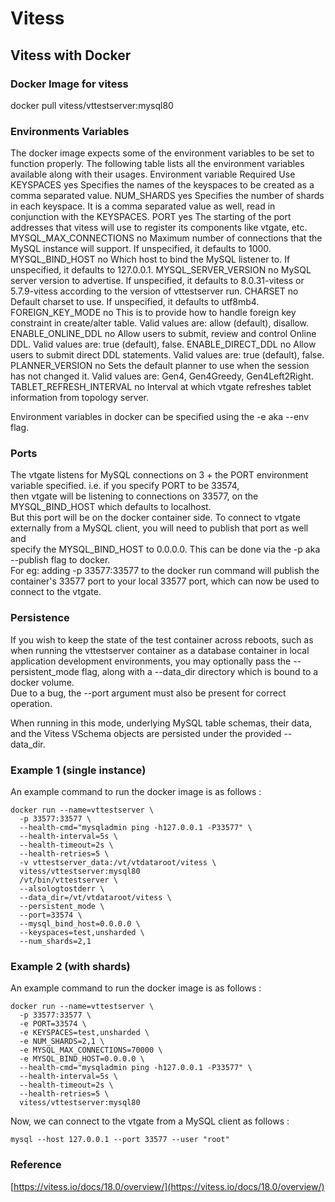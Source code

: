 # Vitess

## Vitess with Docker

### Docker Image for vitess
docker pull vitess/vttestserver:mysql80

### Environments Variables
The docker image expects some of the environment variables to be set to function properly. The following table lists all the environment variables available along with their usages.
Environment variable	Required	Use
KEYSPACES	yes	Specifies the names of the keyspaces to be created as a comma separated value.
NUM_SHARDS	yes	Specifies the number of shards in each keyspace. It is a comma separated value as well, read in conjunction with the KEYSPACES.
PORT	yes	The starting of the port addresses that vitess will use to register its components like vtgate, etc.
MYSQL_MAX_CONNECTIONS	no	Maximum number of connections that the MySQL instance will support. If unspecified, it defaults to 1000.
MYSQL_BIND_HOST	no	Which host to bind the MySQL listener to. If unspecified, it defaults to 127.0.0.1.
MYSQL_SERVER_VERSION	no	MySQL server version to advertise. If unspecified, it defaults to 8.0.31-vitess or 5.7.9-vitess according to the version of vttestserver run.
CHARSET	no	Default charset to use. If unspecified, it defaults to utf8mb4.
FOREIGN_KEY_MODE	no	This is to provide how to handle foreign key constraint in create/alter table. Valid values are: allow (default), disallow.
ENABLE_ONLINE_DDL	no	Allow users to submit, review and control Online DDL. Valid values are: true (default), false.
ENABLE_DIRECT_DDL	no	Allow users to submit direct DDL statements. Valid values are: true (default), false.
PLANNER_VERSION	no	Sets the default planner to use when the session has not changed it. Valid values are: Gen4, Gen4Greedy, Gen4Left2Right.
TABLET_REFRESH_INTERVAL	no	Interval at which vtgate refreshes tablet information from topology server.

Environment variables in docker can be specified using the -e aka --env flag.

### Ports
The vtgate listens for MySQL connections on 3 + the PORT environment variable specified. i.e. if you specify PORT to be 33574,  
then vtgate will be listening to connections on 33577, on the MYSQL_BIND_HOST which defaults to localhost.  
But this port will be on the docker container side. To connect to vtgate externally from a MySQL client, you will need to publish that port as well and  
specify the MYSQL_BIND_HOST to 0.0.0.0. This can be done via the -p aka --publish flag to docker.  
For eg: adding -p 33577:33577 to the docker run command will publish the container's 33577 port to your local 33577 port, which can now be used to connect to the vtgate.

### Persistence
If you wish to keep the state of the test container across reboots, such as when running the vttestserver container as a database container in local application development environments, you may optionally pass the --persistent_mode flag, along with a --data_dir directory which is bound to a docker volume.  
Due to a bug, the --port argument must also be present for correct operation.

When running in this mode, underlying MySQL table schemas, their data, and the Vitess VSchema objects are persisted under the provided --data_dir.

### Example 1 (single instance)
An example command to run the docker image is as follows :
```
docker run --name=vttestserver \
  -p 33577:33577 \
  --health-cmd="mysqladmin ping -h127.0.0.1 -P33577" \
  --health-interval=5s \
  --health-timeout=2s \
  --health-retries=5 \
  -v vttestserver_data:/vt/vtdataroot/vitess \
  vitess/vttestserver:mysql80
  /vt/bin/vttestserver \
  --alsologtostderr \
  --data_dir=/vt/vtdataroot/vitess \
  --persistent_mode \
  --port=33574 \
  --mysql_bind_host=0.0.0.0 \
  --keyspaces=test,unsharded \
  --num_shards=2,1
```
### Example 2 (with shards)
An example command to run the docker image is as follows :

```
docker run --name=vttestserver \
  -p 33577:33577 \
  -e PORT=33574 \
  -e KEYSPACES=test,unsharded \
  -e NUM_SHARDS=2,1 \
  -e MYSQL_MAX_CONNECTIONS=70000 \
  -e MYSQL_BIND_HOST=0.0.0.0 \
  --health-cmd="mysqladmin ping -h127.0.0.1 -P33577" \
  --health-interval=5s \
  --health-timeout=2s \
  --health-retries=5 \
  vitess/vttestserver:mysql80
```
Now, we can connect to the vtgate from a MySQL client as follows :

`mysql --host 127.0.0.1 --port 33577 --user "root"`

### Reference
[https://vitess.io/docs/18.0/overview/](https://vitess.io/docs/18.0/overview/)
